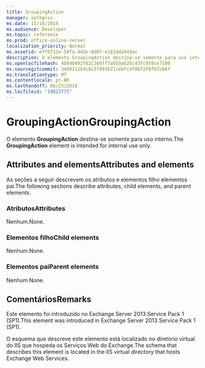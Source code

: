 ```yaml
---
title: GroupingAction
manager: sethgros
ms.date: 11/16/2014
ms.audience: Developer
ms.topic: reference
ms.prod: office-online-server
localization_priority: Normal
ms.assetid: eff6712e-54fa-442e-8d07-e181dda94dac
description: O elemento GroupingAction destina-se somente para uso interno.
ms.openlocfilehash: 4b04b992f62c366ff7a059ab26c43fc9f0ce7108
ms.sourcegitcommit: 34041125dc8c5f993b21cebfc4f8b72f0fd2cb6f
ms.translationtype: MT
ms.contentlocale: pt-BR
ms.lasthandoff: 06/25/2018
ms.locfileid: "19823775"
---
```

# <a name="groupingaction"></a><span data-ttu-id="79d65-103">GroupingAction</span><span class="sxs-lookup"><span data-stu-id="79d65-103">GroupingAction</span></span>

<span data-ttu-id="79d65-104">O elemento **GroupingAction** destina-se somente para uso interno.</span><span class="sxs-lookup"><span data-stu-id="79d65-104">The **GroupingAction** element is intended for internal use only.</span></span> 

## <a name="attributes-and-elements"></a><span data-ttu-id="79d65-105">Attributes and elements</span><span class="sxs-lookup"><span data-stu-id="79d65-105">Attributes and elements</span></span>

<span data-ttu-id="79d65-106">As seções a seguir descrevem os atributos e elementos filho elementos pai.</span><span class="sxs-lookup"><span data-stu-id="79d65-106">The following sections describe attributes, child elements, and parent elements.</span></span>
  
### <a name="attributes"></a><span data-ttu-id="79d65-107">Atributos</span><span class="sxs-lookup"><span data-stu-id="79d65-107">Attributes</span></span>

<span data-ttu-id="79d65-108">Nenhum.</span><span class="sxs-lookup"><span data-stu-id="79d65-108">None.</span></span>
  
### <a name="child-elements"></a><span data-ttu-id="79d65-109">Elementos filho</span><span class="sxs-lookup"><span data-stu-id="79d65-109">Child elements</span></span>

<span data-ttu-id="79d65-110">Nenhum.</span><span class="sxs-lookup"><span data-stu-id="79d65-110">None.</span></span>
  
### <a name="parent-elements"></a><span data-ttu-id="79d65-111">Elementos pai</span><span class="sxs-lookup"><span data-stu-id="79d65-111">Parent elements</span></span>

<span data-ttu-id="79d65-112">Nenhum.</span><span class="sxs-lookup"><span data-stu-id="79d65-112">None.</span></span>
  
## <a name="remarks"></a><span data-ttu-id="79d65-113">Comentários</span><span class="sxs-lookup"><span data-stu-id="79d65-113">Remarks</span></span>

<span data-ttu-id="79d65-114">Este elemento foi introduzido no Exchange Server 2013 Service Pack 1 (SP1).</span><span class="sxs-lookup"><span data-stu-id="79d65-114">This element was introduced in Exchange Server 2013 Service Pack 1 (SP1).</span></span>
  
<span data-ttu-id="79d65-115">O esquema que descreve este elemento está localizado no diretório virtual do IIS que hospeda os Serviços Web do Exchange.</span><span class="sxs-lookup"><span data-stu-id="79d65-115">The schema that describes this element is located in the IIS virtual directory that hosts Exchange Web Services.</span></span>
  

